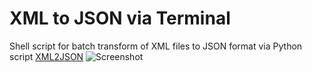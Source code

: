 # XML to JSON via Terminal
Shell script for batch transform of XML files to JSON format via Python script [XML2JSON](https://github.com/hay/xml2json)
![Screenshot](https://cloud.githubusercontent.com/assets/1681601/24578761/95e7efc4-16e7-11e7-9bee-22956e27bfe3.png)
